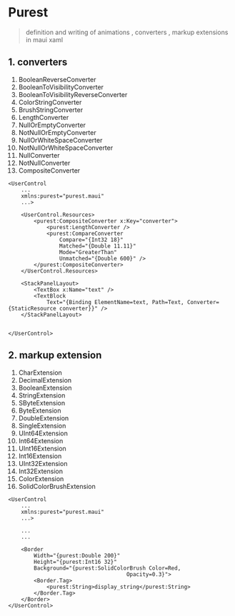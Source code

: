 # Purest


> definition and writing of animations , converters , markup extensions in maui xaml


##  1. converters
  
1. BooleanReverseConverter  
1. BooleanToVisibilityConverter  
2. BooleanToVisibilityReverseConverter  
2. ColorStringConverter
2. BrushStringConverter
2. LengthConverter
2. NullOrEmptyConverter
2. NotNullOrEmptyConverter
2. NullOrWhiteSpaceConverter
2. NotNullOrWhiteSpaceConverter
2. NullConverter
2. NotNullConverter
2. CompositeConverter


``` XAML
<UserControl
    ...
    xmlns:purest="purest.maui"
    ...>
 
    <UserControl.Resources>
        <purest:CompositeConverter x:Key="converter">
            <purest:LengthConverter />
            <purest:CompareConverter
                Compare="{Int32 18}"
                Matched="{Double 11.11}"
                Mode="GreaterThan"
                Unmatched="{Double 600}" />
        </purest:CompositeConverter>
    </UserControl.Resources>

    <StackPanelLayout>
        <TextBox x:Name="text" />
        <TextBlock
            Text="{Binding ElementName=text, Path=Text, Converter={StaticResource converter}}" />
    </StackPanelLayout>


</UserControl>

```

##  2. markup extension

1. CharExtension
1. DecimalExtension
1. BooleanExtension
1. StringExtension
1. SByteExtension
1. ByteExtension
1. DoubleExtension
1. SingleExtension
1. UInt64Extension
1. Int64Extension
1. UInt16Extension
1. Int16Extension
1. UInt32Extension
1. Int32Extension
1. ColorExtension
1. SolidColorBrushExtension

``` XAML
<UserControl
    ...
    xmlns:purest="purest.maui"
    ...>
    
    ...
    ...

    <Border
        Width="{purest:Double 200}"
        Height="{purest:Int16 32}"
        Background="{purest:SolidColorBrush Color=Red,
                                     Opacity=0.3}">
        <Border.Tag>
            <purest:String>display_string</purest:String>
        </Border.Tag>
    </Border>
</UserControl>
```